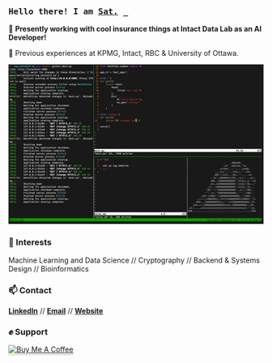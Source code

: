 <!--

- 🔭 I’m currently working on ...
- 🌱 I’m currently learning ...
- 👯 I’m looking to collaborate on ...
- 🤔 I’m looking for help with ...
- 💬 Ask me about ...
- 📫 How to reach me: ...
- 😄 Pronouns: ...
- ⚡ Fun fact: ...

-->

<h3 align="left"><samp>Hello there! I am <b><a rel="nofollow noopener noreferrer" target="_blank" href="https://www.satrajit.ca">Sat.</a></b> _</samp></h3>

🔭 **Presently working with cool insurance things at Intact Data Lab as an AI Developer!**

💼 Previous experiences at KPMG, Intact, RBC & University of Ottawa.

![code parrot gif](code_parrot.gif)

### 🌱 Interests 
Machine Learning and Data Science // Cryptography // Backend & Systems Design // Bioinformatics
 
### 📫 Contact
<b><a rel="nofollow noopener noreferrer" target="_blank" href="https://www.linkedin.com/in/satrajit-c">LinkedIn</a></b> // <b><a rel="nofollow noopener noreferrer" target="_blank" href="mailto:satrajit314@gmail.com">Email</a></b> // <b><a rel="nofollow noopener noreferrer" target="_blank" href="https://satrajit.ca">Website</a></b>

### ✊ Support

<p align="left">
<a href="https://www.buymeacoffee.com/wisebit" target="_blank"><img src="https://www.buymeacoffee.com/assets/img/custom_images/orange_img.png" alt="Buy Me A Coffee" style="height: 30px !important;width: 130px !important;box-shadow: 0px 3px 2px 0px rgba(190, 190, 190, 0.5) !important;-webkit-box-shadow: 0px 3px 2px 0px rgba(190, 190, 190, 0.5) !important;" ></a>
</p>
